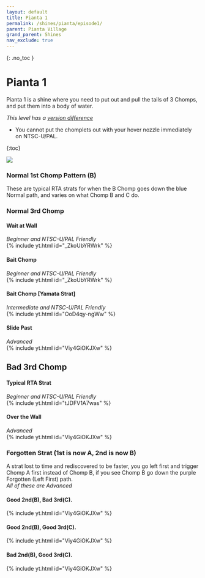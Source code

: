 ```yaml
---
layout: default 
title: Pianta 1
permalink: /shines/pianta/episode1/
parent: Pianta Village
grand_parent: Shines
nav_exclude: true
---
```

{: .no_toc }
# Pianta 1 


Pianta 1 is a shine where you need to put out and pull the tails of 3 Chomps, and put them into a body of water.  

*This level has a [version difference](https://smscommunity.notion.site/Version-Differences-a2da9d8b0b33445a9f361d633f38e969)*  

- You cannot put the chomplets out with your hover nozzle immediately on NTSC-U/PAL. 

{:toc}

<img src="https://i.imgur.com/dzgriwa.png">  

### Normal 1st Chomp Pattern (B)
These are typical RTA strats for when the B Chomp goes down the blue Normal path, and varies on what Chomp B and C do.  

### Normal 3rd Chomp

#### Wait at Wall  
*Beginner and NTSC-U/PAL Friendly*  
{% include yt.html id="_ZkoUbYRWrk" %}  

#### Bait Chomp  
*Beginner and NTSC-U/PAL Friendly*  
{% include yt.html id="_ZkoUbYRWrk" %}  

#### Bait Chomp [Yamata Strat]  
*Intermediate and NTSC-U/PAL Friendly*  
{% include yt.html id="OoD4qy-ngWw" %}  

#### Slide Past  
*Advanced*  
{% include yt.html id="Viy4GiOKJXw" %}  

## Bad 3rd Chomp  

#### Typical RTA Strat  
*Beginner and NTSC-U/PAL Friendly*  
{% include yt.html id="tJDFV1A7was" %}  

#### Over the Wall  
*Advanced*  
{% include yt.html id="Viy4GiOKJXw" %}  

### Forgotten Strat (1st is now A, 2nd is now B)  
A strat lost to time and rediscovered to be faster, you go left first and trigger Chomp A first instead of Chomp B, if you see Chomp B go down the purple Forgotten (Left First) path.  
*All of these are Advanced*  

#### Good 2nd(B), Bad 3rd(C).  
{% include yt.html id="Viy4GiOKJXw" %}  

#### Good 2nd(B), Good 3rd(C).  
{% include yt.html id="Viy4GiOKJXw" %}  

#### Bad 2nd(B), Good 3rd(C).  
{% include yt.html id="Viy4GiOKJXw" %}  
